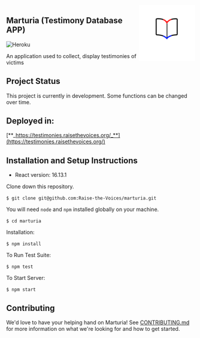 <img src="public/favicons/mstile-150x150.png" height="150px" align="right"/>

## Marturia (Testimony Database APP)
![Heroku](https://heroku-badge.herokuapp.com/?app=marturia)

An application used to collect, display testimonies of victims

## Project Status

This project is currently in development. Some functions can be changed over time.

## Deployed in:

[**_https://testimonies.raisethevoices.org/_**](https://testimonies.raisethevoices.org/)

## Installation and Setup Instructions
- React version: 16.13.1

Clone down this repository. 

    $ git clone git@github.com:Raise-the-Voices/marturia.git

You will need `node` and `npm` installed globally on your machine.

    $ cd marturia

Installation:

    $ npm install

To Run Test Suite:

    $ npm test

To Start Server:

    $ npm start
    
## Contributing
We'd love to have your helping hand on Marturia! See [CONTRIBUTING.md](CONTRIBUTING.md) for more information on what we're looking for and how to get started.
